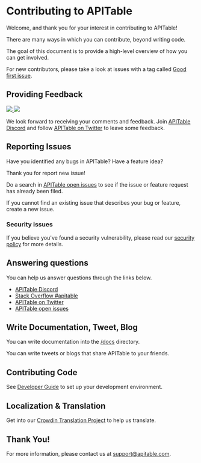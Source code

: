 # Contributing to APITable

Welcome, and thank you for your interest in contributing to APITable!

There are many ways in which you can contribute, beyond writing code. 

The goal of this document is to provide a high-level overview of how you can get involved.

For new contributors, please take a look at issues with a tag called [Good first issue](https://github.com/apitable/apitable/issues?q=is%3Aopen+is%3Aissue+label%3A%22good+first+issue%22).

## Providing Feedback

<div>
    <!-- Discord -->
    <a target="_blank" href="https://discord.gg/TwNb9nfdBU">
        <img src="https://img.shields.io/discord/1016320471010115666?label=discord&logo=discord&style=social" />
    </a>
    <!-- Twitter -->
    <a target="_blank" href="https://twitter.com/apitable_com">
        <img src="https://img.shields.io/twitter/follow/apitable_com?label=Twitter&style=social" />
    </a>
</div>

We look forward to receiving your comments and feedback.
Join [APITable Discord](https://discord.gg/TwNb9nfdBU) and follow [APITable on Twitter](https://twitter.com/apitable_com) to leave some feedback.



## Reporting Issues

Have you identified any bugs in APITable?
Have a feature idea?

Thank you for report new issue!

Do a search in [APITable open issues](https://github.com/apitable/apitable/issues) to see if the issue or feature request has already been filed.

If you cannot find an existing issue that describes your bug or feature, create a new issue.



### Security issues
If you believe you've found a security vulnerability, please read our [security policy](./SECURITY.md) for more details.


## Answering questions

You can help us answer questions through the links below.

- [APITable Discord](https://discord.gg/TwNb9nfdBU)
- [Stack Overflow #apitable](https://stackoverflow.com/questions/tagged/apitable)
- [APITable on Twitter](https://twitter.com/apitable_com)
- [APITable open issues](https://github.com/apitable/apitable/issues)

## Write Documentation, Tweet, Blog

You can write documentation into the [/docs](./docs) directory.

You can write tweets or blogs that share APITable to your friends.


## Contributing Code

See [Developer Guide](./docs/contribute/developer-guide.md) to set up your development environment.


## Localization & Translation 

Get into our [Crowdin Translation Project](https://crowdin.com/project/apitablecode/invite?h=f48bc26f9eb188dcd92d5eb4a66f2c1f1555185) to help us translate.


## Thank You!

For more information, please contact us at <support@apitable.com>. 


